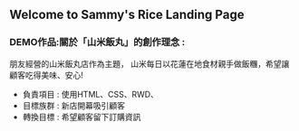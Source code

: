 ## Welcome to Sammy's Rice Landing Page

### DEMO作品:關於「山米飯丸」的創作理念 : 

朋友經營的山米飯丸店作為主題，
山米每日以花蓮在地食材親手做飯糰，希望讓顧客吃得美味、安心!

- 負責項目 : 使用HTML、CSS、RWD、 
- 目標族群 : 新店開幕吸引顧客
- 轉換目標 : 希望顧客留下訂購資訊




